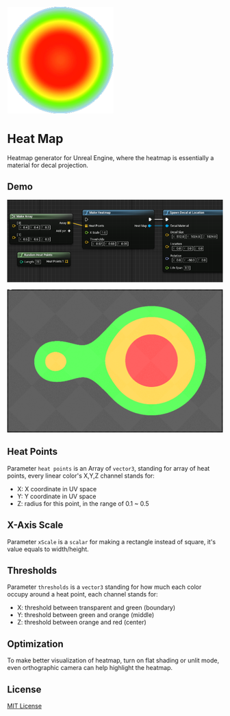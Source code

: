 ![](./Resources/icon248.png)

# Heat Map

Heatmap generator for Unreal Engine, where the heatmap is essentially a material for decal projection.


## Demo

![](./Resources/input.png)

![](./Resources/output.png)



## Heat Points

Parameter `heat points` is an Array of `vector3`, standing for array of heat points, every linear color's X,Y,Z channel stands for:

- X: X coordinate in UV space
- Y: Y coordinate in UV space
- Z: radius for this point, in the range of 0.1 ~ 0.5

## X-Axis Scale

Parameter `xScale` is a `scalar` for making a rectangle instead of square, it's value equals to width/height.


## Thresholds

Parameter `thresholds` is a `vector3` standing for how much each color occupy around a heat point, each channel stands for:

- X: threshold between transparent and green (boundary)
- Y: threshold between green and orange (middle)
- Z: threshold between orange and red (center)

## Optimization

To make better visualization of heatmap, turn on flat shading or unlit mode, even orthographic camera can help highlight the heatmap.


## License

[MIT License](./License)
